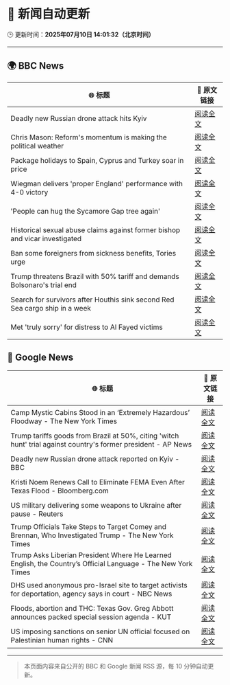 # 🧠 新闻自动更新

🕒 更新时间：**2025年07月10日 14:01:32（北京时间）**

---

## 🌍 BBC News

| 🌐 标题 | 🔗 原文链接 |
|--------|-------------|
| Deadly new Russian drone attack hits Kyiv | [阅读全文](https://www.bbc.com/news/articles/cj3rvpe06rxo) |
| Chris Mason: Reform's momentum is making the political weather | [阅读全文](https://www.bbc.com/news/articles/c1e0vq4gxeno) |
| Package holidays to Spain, Cyprus and Turkey soar in price | [阅读全文](https://www.bbc.com/news/articles/clyndp097gro) |
| Wiegman delivers 'proper England' performance with 4-0 victory | [阅读全文](https://www.bbc.com/sport/football/articles/c15w07p509jo) |
| 'People can hug the Sycamore Gap tree again' | [阅读全文](https://www.bbc.com/news/articles/c5ygv2n8jy2o) |
| Historical sexual abuse claims against former bishop and vicar investigated | [阅读全文](https://www.bbc.com/news/articles/cg5zygv9p69o) |
| Ban some foreigners from sickness benefits, Tories urge | [阅读全文](https://www.bbc.com/news/articles/c80p1gdvyggo) |
| Trump threatens Brazil with 50% tariff and demands Bolsonaro's trial end | [阅读全文](https://www.bbc.com/news/articles/c784ee81y4zo) |
| Search for survivors after Houthis sink second Red Sea cargo ship in a week | [阅读全文](https://www.bbc.com/news/articles/c3071vp2d8yo) |
| Met 'truly sorry' for distress to Al Fayed victims | [阅读全文](https://www.bbc.com/news/articles/c2k19z5z98lo) |

## 📰 Google News

| 🌐 标题 | 🔗 原文链接 |
|--------|-------------|
| Camp Mystic Cabins Stood in an ‘Extremely Hazardous’ Floodway - The New York Times | [阅读全文](https://news.google.com/rss/articles/CBMihgFBVV95cUxORVVidWlHSDZxOXowMzA5M0dOLXAtdVNObUd4U1dCMVBIZ0VsZ2wtdDVxb3NBQTJ2SUd3bUk5emZCemF4cG4yQnItenFtUjNqeTN4clU4V3plbHc5WXJmYm1UdmFfMU5KYmJiVDJGOGRteVFLLWdoc0lmRGtZSzFTTGZjM1V0UQ?oc=5) |
| Trump tariffs goods from Brazil at 50%, citing 'witch hunt' trial against country's former president - AP News | [阅读全文](https://news.google.com/rss/articles/CBMiogFBVV95cUxNeURMN1ltRF9UYTBWTlVRMFhzMjdXYzhJMWR2UDVmcndNdEpXcnlVX0RHR0NlNmk3aWZ5T2JpSVB0cDN2UTZCQWw1X2c3U3djWkEyb1lrbEhxWW14MkwwNTQwcVRGR19VLUoxSGlSRk9EVHRsMjBqazRPaVhMMDNRbzZPUTlkVnJqeHdKcXhrSkJjYXY5OGZ2Wlg2TG95TEFuTkE?oc=5) |
| Deadly new Russian drone attack reported on Kyiv - BBC | [阅读全文](https://news.google.com/rss/articles/CBMiWkFVX3lxTE1uUWpYNnZrQWxnS0ZUelVxczBwWHpZbWY1dlFpVkpGSElEZUpXUENwejNEQldpQl9TQndFV3p6Nm83NUFPcDZ5cnROS2FDcWpSWmFlZDRGU1lSd9IBX0FVX3lxTFBOVnluSmhUdjRVVkoxQmxSRG50MEdJcjFHNFp5YURMNGg5bTRkYmZkYlMwNlk3UVUyeEQwMi1JUS1HT3pHTGN4QUNubmg0NjIxUF9WS0JEdXFFLWstR3Jj?oc=5) |
| Kristi Noem Renews Call to Eliminate FEMA Even After Texas Flood - Bloomberg.com | [阅读全文](https://news.google.com/rss/articles/CBMitAFBVV95cUxQYlFEVUJYb1RyN2lsNFpGU21lWVpHdlY3LVl4X2ZLX0FXUEtMdU5jYm1LOE5JSWZxTWxhWjlJY0xTWHNDUWV5Vm0yZ2VocXZMWVBhdjZhcUEtWGc2aG5xTG5ObjdybXQxS1JUQVQ2Y05UN1FyeDhtM0E1bUZQM2ttNVMxenlVdWlyczVvaE1YRHpxSDVJekZIaC1MNG5zQUIzN3pGNXhlbS1Gc3FYX3pVdUV2eWs?oc=5) |
| US military delivering some weapons to Ukraine after pause - Reuters | [阅读全文](https://news.google.com/rss/articles/CBMiugFBVV95cUxQblpaeG1kdklwY3lnMzU0NFFNTERtMy04UDE0R2g2VUtCN0V1NzdoVHljc1hFcFhkRkZ1UHMwcmJYRVloQ3Q0QUJ0dXRVMVB2dEJKWWpGY3ZhYTV0OUFoaTd5MmV6NXpiNWVlQ25mUUdmaXdLZEVJTjlwRWhlek5WTi1BVGdHbWI4NFhBTmt2MUlxc0x5VU9HQXBsMmYtMGJ3eWx5UVJNejBrajJWNHVOcjV6ZGtPcm5aaGc?oc=5) |
| Trump Officials Take Steps to Target Comey and Brennan, Who Investigated Trump - The New York Times | [阅读全文](https://news.google.com/rss/articles/CBMifkFVX3lxTE9QUHNWZHZtNjFBYWRkeGpKU1otTjA0cU0tWDBWU3YzOXZLczdKUUJBQU5ZYUNrbjlFbUJ1YnE0a09rc2hJTEVkSWwxZzFDNnF1dXROU0R3Q3g2dUxmdFh3eW1kUkEzOUtmXzZuWm5CZ3Jkam00Y2Y5MklpLUlEdw?oc=5) |
| Trump Asks Liberian President Where He Learned English, the Country’s Official Language - The New York Times | [阅读全文](https://news.google.com/rss/articles/CBMiiwFBVV95cUxOU3dJN29nYnE4Um82XzZsU2lyQzZnVmZnZENEc2tVRExtbkFMMXc4ZjN3cjB2ajd0QkNIemNhUnJJeTY2RDZzNkNUdFpwZFduOXRTY2V5bVdyd0kzZ1lhOURqbHQ5YTVQTDBIS3FVLVpxZldDX1ZCdlZ1X2dMQ0hDdUhSOVpaVnc4YzJB?oc=5) |
| DHS used anonymous pro-Israel site to target activists for deportation, agency says in court - NBC News | [阅读全文](https://news.google.com/rss/articles/CBMiugFBVV95cUxNS1dTUkVTZXhtNVNxOEwtb0ZoVVJwMU9xV3FmNW82MHZoMVd6bXVkdzFzRkxCWkxRVzFzaW5tLW5yUUYzdkxya2ZiUXJOYW51TDduNGg5TV8xdkFMUzFoTmVCN0hvMERxaWdzOU0zVnk0R2tFSlg2R3pJTXlYbTNkUTZkblp3N2hXbFFaNWlGY3AtaUFoZEI5T0hJXzNLQng2V1RCUHFlaThNa09PLWNaakRDeFV0cERqX1HSAVZBVV95cUxOdmlnQWFRb3o3ZFN6UFlmX0ZiQ0UyZDBNYzN6cVNLZWRZVFVTVVkzSDdEUkRMcmVramxEc1NHUHVTTnRRTFNtank3MjZzTnVMYXFBTXh1UQ?oc=5) |
| Floods, abortion and THC: Texas Gov. Greg Abbott announces packed special session agenda - KUT | [阅读全文](https://news.google.com/rss/articles/CBMiyAFBVV95cUxORFE3ekdrZDFfZFc2eFRFeUc0ZEk5OG1XaEcwUF9VV21pVTdUb0c4WVV2bUh2MlJXODhZNjVVcjJjeExhcFZTQ3g1YTRhb09GbkhvNmlaWHE0dHhuUFZVVnNicEF5WkwzSHVScmhuOFNrZ3BBZ3Ixc25CSUVZQm5jYjVEM19OS29yc3paZjRFWDRBRnhvcF8yRlBEYXFPY3IyTk5jemwwV3J1MEJvTl9tbVlnUF9fdGd4WWpNT2M1TXB1eVdNN1RoYg?oc=5) |
| US imposing sanctions on senior UN official focused on Palestinian human rights - CNN | [阅读全文](https://news.google.com/rss/articles/CBMikwFBVV95cUxNbjZlVV91YXJKQ1RwNGpPRURHUkVDYVVZbTYySE1qNVo2RG1RTko3TW9zaWVhS3hzY0Zna2VTT2M3U3M5dEtFbTJsbVl2b01oSVRCYTZ3OGxyT2ZseW8zbkNrSTYzZVp4dHhYb3JjYjM2YnFhQ0NURkp4UWN5cHpCSGlsUkRDSGwtLTlpNDVvZDdVYzjSAZgBQVVfeXFMTUViWldhcXV2SV9xbGZXYUdUXzdidVZ4Mk1ZcnBXMi1qZHl5VXZJdU8tOWNnUHJjcGJJcTJoaWVNakNwRnJ4ZGFhYTNjUFJkbFhqWDZnOXljT2czczVfdEtRSy1ZeGJLYnJmenJSZlM5SElmc2pLZ3VxeXJTSmN3T1ZQQ3ExWEdXQ04zV0ZkMmExZ0JIX2dTY3U?oc=5) |

---
> 本页面内容来自公开的 BBC 和 Google 新闻 RSS 源，每 10 分钟自动更新。